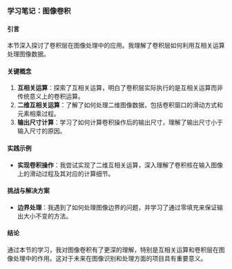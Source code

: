 ### 学习笔记：图像卷积

#### 引言
本节深入探讨了卷积层在图像处理中的应用。我理解了卷积层如何利用互相关运算处理图像数据。

#### 关键概念
1. **互相关运算**：探索了互相关运算，明白了卷积层实际执行的是互相关运算而非传统意义上的卷积运算。
2. **二维互相关运算**：了解了如何处理二维图像数据，包括卷积窗口的滑动方式和元素相乘过程。
3. **输出尺寸计算**：学习了如何计算卷积操作后的输出尺寸，理解了输出尺寸小于输入尺寸的原因。

#### 实践示例
- **实现卷积操作**：我尝试实现了二维互相关运算，深入理解了卷积核在输入图像上的滑动过程及其对应的计算细节。

#### 挑战与解决方案
- **边界处理**：我遇到了如何处理图像边界的问题，并学习了通过零填充来保证输出大小不变的方法。

#### 结论
通过本节的学习，我对图像卷积有了更深的理解，特别是互相关运算和卷积层在图像处理中的作用。这对于未来在图像识别和处理方面的项目具有重要意义。